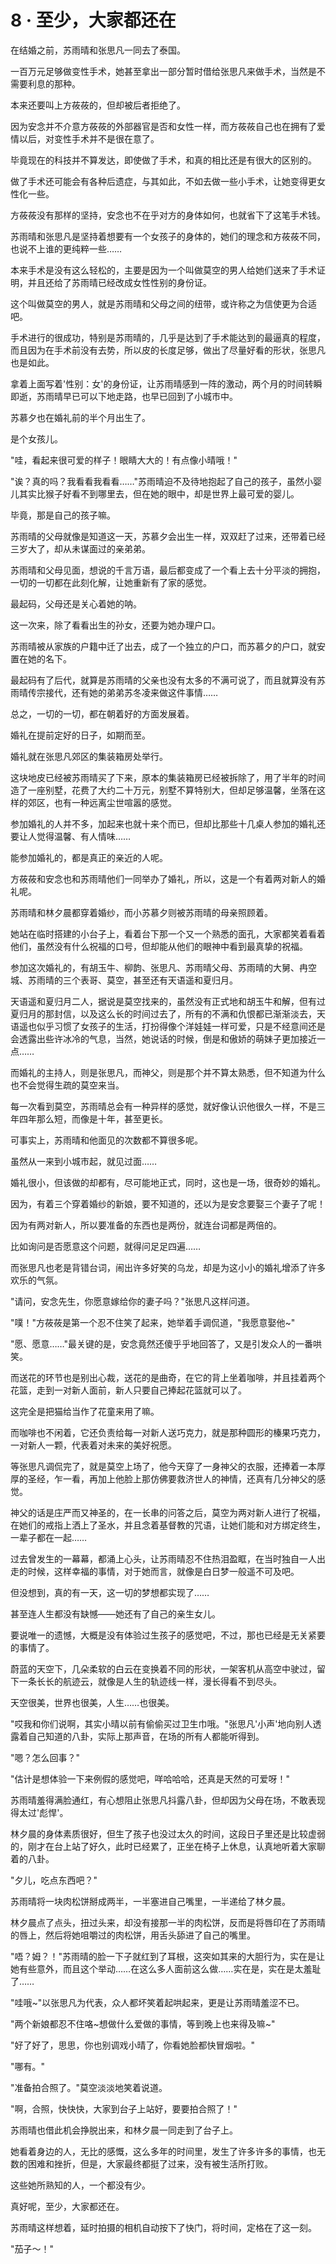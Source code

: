<link rel="stylesheet" href="../styles/text.css" />
<h1>8 · 至少，大家都还在</h1>

在结婚之前，苏雨晴和张思凡一同去了泰国。

一百万元足够做变性手术，她甚至拿出一部分暂时借给张思凡来做手术，当然是不需要利息的那种。

本来还要叫上方莜莜的，但却被后者拒绝了。

因为安念并不介意方莜莜的外部器官是否和女性一样，而方莜莜自己也在拥有了爱情以后，对变性手术并不是很在意了。

毕竟现在的科技并不算发达，即使做了手术，和真的相比还是有很大的区别的。

做了手术还可能会有各种后遗症，与其如此，不如去做一些小手术，让她变得更女性化一些。

方莜莜没有那样的坚持，安念也不在乎对方的身体如何，也就省下了这笔手术钱。

苏雨晴和张思凡是坚持着想要有一个女孩子的身体的，她们的理念和方莜莜不同，也说不上谁的更纯粹一些……

本来手术是没有这么轻松的，主要是因为一个叫做莫空的男人给她们送来了手术证明，并且还给了苏雨晴已经改成女性性别的身份证。

这个叫做莫空的男人，就是苏雨晴和父母之间的纽带，或许称之为信使更为合适吧。

手术进行的很成功，特别是苏雨晴的，几乎是达到了手术能达到的最逼真的程度，而且因为在手术前没有去势，所以皮的长度足够，做出了尽量好看的形状，张思凡也是如此。

拿着上面写着'性别：女'的身份证，让苏雨晴感到一阵的激动，两个月的时间转瞬即逝，苏雨晴早已可以下地走路，也早已回到了小城市中。

苏慕夕也在婚礼前的半个月出生了。

是个女孩儿。

"哇，看起来很可爱的样子！眼睛大大的！有点像小晴哦！"

"诶？真的吗？我看看我看看……"苏雨晴迫不及待地抱起了自己的孩子，虽然小婴儿其实比猴子好看不到哪里去，但在她的眼中，却是世界上最可爱的婴儿。

毕竟，那是自己的孩子嘛。

苏雨晴的父母就像是知道这一天，苏慕夕会出生一样，双双赶了过来，还带着已经三岁大了，却从未谋面过的亲弟弟。

苏雨晴和父母见面，想说的千言万语，最后都变成了一个看上去十分平淡的拥抱，一切的一切都在此刻化解，让她重新有了家的感觉。

最起码，父母还是关心着她的呐。

这一次来，除了看看出生的孙女，还要为她办理户口。

苏雨晴被从家族的户籍中迁了出去，成了一个独立的户口，而苏慕夕的户口，就安置在她的名下。

最起码有了后代，就算是苏雨晴的父亲也没有太多的不满可说了，而且就算没有苏雨晴传宗接代，还有她的弟弟苏冬凌来做这件事情……

总之，一切的一切，都在朝着好的方面发展着。

婚礼在提前定好的日子，如期而至。

婚礼就在张思凡郊区的集装箱房处举行。

这块地皮已经被苏雨晴买了下来，原本的集装箱房已经被拆除了，用了半年的时间造了一座别墅，花费了大约二十万元，别墅不算特别大，但却足够温馨，坐落在这样的郊区，也有一种远离尘世喧嚣的感觉。

参加婚礼的人并不多，加起来也就十来个而已，但却比那些十几桌人参加的婚礼还要让人觉得温馨、有人情味……

能参加婚礼的，都是真正的亲近的人呢。

方莜莜和安念也和苏雨晴他们一同举办了婚礼，所以，这是一个有着两对新人的婚礼呢。

苏雨晴和林夕晨都穿着婚纱，而小苏慕夕则被苏雨晴的母亲照顾着。

她站在临时搭建的小台子上，看着台下那一个又一个熟悉的面孔，大家都笑着看着他们，虽然没有什么祝福的口号，但却能从他们的眼神中看到最真挚的祝福。

参加这次婚礼的，有胡玉牛、柳韵、张思凡、苏雨晴父母、苏雨晴的大舅、冉空城、苏雨晴的三个表哥、莫空，甚至还有天语遥和夏归月。

天语遥和夏归月二人，据说是莫空找来的，虽然没有正式地和胡玉牛和解，但有过夏归月的那封信，以及这么长的时间过去了，所有的不满和仇恨都已渐渐淡去，天语遥也似乎习惯了女孩子的生活，打扮得像个洋娃娃一样可爱，只是不经意间还是会透露出些许冰冷的气息，当然，她说话的时候，倒是和傲娇的萌妹子更加接近一点……

而婚礼的主持人，则是张思凡，而神父，则是那个并不算太熟悉，但不知道为什么也不会觉得生疏的莫空来当。

每一次看到莫空，苏雨晴总会有一种异样的感觉，就好像认识他很久一样，不是三年四年那么短，而像是十年，甚至更长。

可事实上，苏雨晴和他面见的次数都不算很多呢。

虽然从一来到小城市起，就见过面……

婚礼很小，但该做的却都有，尽可能地正式，同时，这也是一场，很奇妙的婚礼。

因为，有着三个穿着婚纱的新娘，要不知道的，还以为是安念要娶三个妻子了呢！

因为有两对新人，所以要准备的东西也是两份，就连台词都是两倍的。

比如询问是否愿意这个问题，就得问足足四遍……

而张思凡也老是背错台词，闹出许多好笑的乌龙，却是为这小小的婚礼增添了许多欢乐的气氛。

"请问，安念先生，你愿意嫁给你的妻子吗？"张思凡这样问道。

"噗！"方莜莜是第一个忍不住笑了起来，她举着手调侃道，"我愿意娶他\~"

"愿、愿意……"最关键的是，安念竟然还傻乎乎地回答了，又是引发众人的一番哄笑。

而送花的环节也是别出心裁，送花的是曲奇，在它的背上坐着咖啡，并且挂着两个花篮，走到一对新人面前，新人只要自己捧起花篮就可以了。

这完全是把猫给当作了花童来用了嘛。

而咖啡也不闲着，它还负责给每一对新人送巧克力，就是那种圆形的榛果巧克力，一对新人一颗，代表着对未来的美好祝愿。

等张思凡调侃完了，就是莫空上场了，他今天穿了一身神父的衣服，还捧着一本厚厚的圣经，乍一看，再加上他脸上那仿佛要救济世人的神情，还真有几分神父的感觉。

神父的话是庄严而又神圣的，在一长串的问答之后，莫空为两对新人进行了祝福，在她们的戒指上洒上了圣水，并且念着基督教的咒语，让她们能和对方绑定终生，一辈子都在一起……

过去曾发生的一幕幕，都涌上心头，让苏雨晴忍不住热泪盈眶，在当时独自一人出走的时候，这样幸福的事情，对于她而言，就像是白日梦一般遥不可及吧。

但没想到，真的有一天，这一切的梦想都实现了……

甚至连人生都没有缺憾——她还有了自己的亲生女儿。

要说唯一的遗憾，大概是没有体验过生孩子的感觉吧，不过，那也已经是无关紧要的事情了。

蔚蓝的天空下，几朵柔软的白云在变换着不同的形状，一架客机从高空中驶过，留下一条长长的航迹云，就像是人生的轨迹线一样，漫长得看不到尽头。

天空很美，世界也很美，人生……也很美。

"哎我和你们说啊，其实小晴以前有偷偷买过卫生巾哦。"张思凡'小声'地向别人透露着自己知道的八卦，实际上那声音，在场的所有人都能听得到。

"嗯？怎么回事？"

"估计是想体验一下来例假的感觉吧，咩哈哈哈，还真是天然的可爱呀！"

苏雨晴羞得满脸通红，有心想阻止张思凡抖露八卦，但却因为父母在场，不敢表现得太过'彪悍'。

林夕晨的身体素质很好，但生了孩子也没过太久的时间，这段日子里还是比较虚弱的，刚才在台上站了好久，此时已经累了，正坐在椅子上休息，认真地听着大家聊着的八卦。

"夕儿，吃点东西吧？"

苏雨晴将一块肉松饼掰成两半，一半塞进自己嘴里，一半递给了林夕晨。

林夕晨点了点头，扭过头来，却没有接那一半的肉松饼，反而是将唇印在了苏雨晴的唇上，然后将她咀嚼过的肉松饼，用舌头舔进了自己的嘴里。

"唔？姆？！"苏雨晴的脸一下子就红到了耳根，这突如其来的大胆行为，实在是让她有些意外，而且这个举动……在这么多人面前这么做……实在是，实在是太羞耻了……

"哇哦\~"以张思凡为代表，众人都坏笑着起哄起来，更是让苏雨晴羞涩不已。

"两个新娘都忍不住咯\~想做什么爱做的事情，等到晚上也来得及嘛\~"

"好了好了，思思，你也别调戏小晴了，你看她脸都快冒烟啦。"

"哪有。"

"准备拍合照了。"莫空淡淡地笑着说道。

"啊，合照，快快快，大家到台子上站好，要要拍合照了！"

苏雨晴也借此机会挣脱出来，和林夕晨一同走到了台子上。

她看着身边的人，无比的感慨，这么多年的时间里，发生了许多许多的事情，也无数的困难和挫折，但是，大家最终都挺了过来，没有被生活所打败。

这些她所熟知的人，一个都没有少。

真好呢，至少，大家都还在。

苏雨晴这样想着，延时拍摄的相机自动按下了快门，将时间，定格在了这一刻。

"茄子～！"

